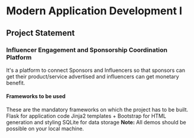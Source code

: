 # Modern Application Development I
## Project Statement
### Influencer Engagement and Sponsorship Coordination Platform

It's a platform to connect Sponsors and Influencers so that sponsors can get their product/service
advertised and influencers can get monetary benefit.

#### Frameworks to be used
These are the mandatory frameworks on which the project has to be built.
  Flask for application code
  Jinja2 templates + Bootstrap for HTML generation and styling
  SQLite for data storage
**Note:** All demos should be possible on your local machine.
